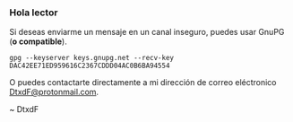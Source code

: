 ### Hola lector

Si deseas enviarme un mensaje en un canal inseguro, puedes usar GnuPG (**o compatible**).

```
gpg --keyserver keys.gnupg.net --recv-key DAC42EE71ED959616C2367CDDD04AC0B6BA94554
```

O puedes contactarte directamente a mi dirección de correo eléctronico [DtxdF@protonmail.com](mailto:DtxdF@protonmail.com).

~ DtxdF
